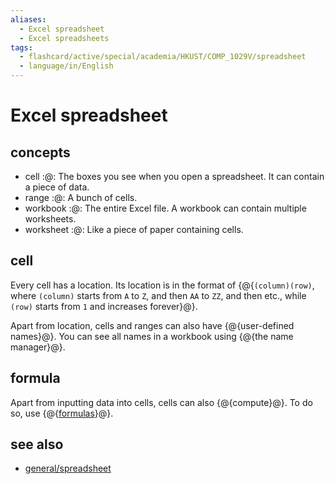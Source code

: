 ```yaml
---
aliases:
  - Excel spreadsheet
  - Excel spreadsheets
tags:
  - flashcard/active/special/academia/HKUST/COMP_1029V/spreadsheet
  - language/in/English
---
```


# Excel spreadsheet

## concepts

- cell :@: The boxes you see when you open a spreadsheet. It can contain a piece of data. <!--SR:!2028-06-23,1247,350-->
- range :@: A bunch of cells. <!--SR:!2027-10-27,1060,350-->
- workbook :@: The entire Excel file. A workbook can contain multiple worksheets. <!--SR:!2028-03-30,1183,350-->
- worksheet :@: Like a piece of paper containing cells. <!--SR:!2028-06-27,1247,350-->

## cell

Every cell has a location. Its location is in the format of {@{`(column)(row)`, where `(column)` starts from `A` to `Z`, and then `AA` to `ZZ`, and then etc., while `(row)` starts from `1` and increases forever}@}. <!--SR:!2026-11-14,758,330-->

Apart from location, cells and ranges can also have {@{user-defined names}@}. You can see all names in a workbook using {@{the name manager}@}. <!--SR:!2027-02-25,841,330!2028-02-21,1151,350-->

## formula

Apart from inputting data into cells, cells can also {@{compute}@}. To do so, use {@{[formulas](formula.md)}@}. <!--SR:!2027-03-23,858,330!2028-03-30,1178,350-->

## see also

- [general/spreadsheet](../../../../general/spreadsheet.md)
